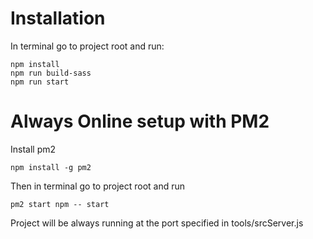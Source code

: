 # Installation

In terminal go to project root and run:
```
npm install
npm run build-sass
npm run start
```

# Always Online setup with PM2

Install pm2 

``` 
npm install -g pm2
```

Then in terminal go to project root and run 
```
pm2 start npm -- start
```
Project will be always running at the port specified in tools/srcServer.js 
